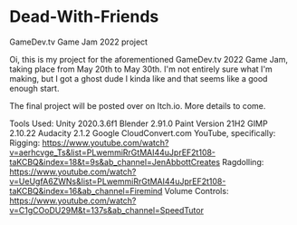 # Dead-With-Friends
GameDev.tv Game Jam 2022 project

Oi, this is my project for the aforementioned GameDev.tv 2022 Game Jam, taking place from May 20th to May 30th. 
I'm not entirely sure what I'm making, but I got a ghost dude I kinda like and that seems like a good enough start.

The final project will be posted over on Itch.io. More details to come.

Tools Used:
Unity 2020.3.6f1
Blender 2.91.0
Paint Version 21H2
GIMP 2.10.22
Audacity 2.1.2
Google
CloudConvert.com
YouTube, specifically:
	Rigging:
	https://www.youtube.com/watch?v=aerhcvge_Ts&list=PLwemmiRrGtMAI44uJprEF2t108-taKCBQ&index=18&t=9s&ab_channel=JenAbbottCreates
	Ragdolling:
	https://www.youtube.com/watch?v=UeUgfA6ZWNs&list=PLwemmiRrGtMAI44uJprEF2t108-taKCBQ&index=16&ab_channel=Firemind
	Volume Controls:
	https://www.youtube.com/watch?v=C1gCOoDU29M&t=137s&ab_channel=SpeedTutor


